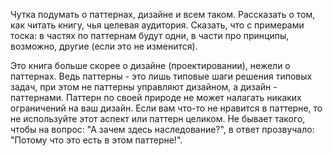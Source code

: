 Чутка подумать о паттернах, дизайне и всем таком.
Рассказать о том, как читать книгу, чья целевая аудитория.
Сказать, что с примерами тоска: в частях по паттернам будут одни, в части про принципы, возможно, другие (если это не изменится).

Это книга больше скорее о дизайне (проектировании), нежели о паттернах. Ведь паттерны - это лишь типовые шаги решения типовых задач, при этом не паттерны управляют дизайном, а дизайн - паттернами. Паттерн по своей природе не может налагать никаких ограничений на ваш дизайн. Если вам что-то не нравится в паттерне, то не используйте этот аспект или паттерн целиком. Не бывает такого, чтобы на вопрос: "А зачем здесь наследование?", в ответ прозвучало: "Потому что это есть в этом паттерне!".

